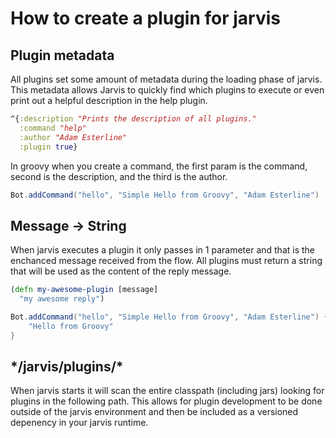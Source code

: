 # How to create a plugin for jarvis

## Plugin metadata
All plugins set some amount of metadata during the loading phase of jarvis. This metadata allows Jarvis to quickly find
which plugins to execute or even print out a helpful description in the help plugin. 

```clojure
^{:description "Prints the description of all plugins."
  :command "help"
  :author "Adam Esterline"
  :plugin true}
```

In groovy when you create a command, the first param is the command, second is the description, and the third is the author.
```groovy
Bot.addCommand("hello", "Simple Hello from Groovy", "Adam Esterline")
```

## Message -> String
When jarvis executes a plugin it only passes in 1 parameter and that is the enchanced message received from the flow. 
All plugins must return a string that will be used as the content of the reply message.

```clojure
(defn my-awesome-plugin [message]
  "my awesome reply")
```

```groovy
Bot.addCommand("hello", "Simple Hello from Groovy", "Adam Esterline") { message ->
    "Hello from Groovy"
}
```

## \*/jarvis/plugins/\*
When jarvis starts it will scan the entire classpath (including jars) looking for plugins in the following path. This allows
for plugin development to be done outside of the jarvis environment and then be included as a versioned depenency in your
jarvis runtime. 







